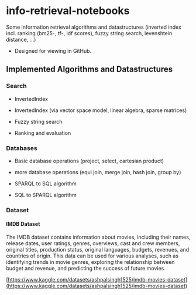 # info-retrieval-notebooks
Some information retrieval algorithms and datastructures (inverted index incl. ranking (bm25-, tf-, idf scores), fuzzy string search, levenshtein distance, ...)

* Designed for viewing in GitHub.

## Implemented Algorithms and Datastructures

### Search
* InvertedIndex

* InvertedIndex (via vector space model, linear algebra, sparse matrices)

* Fuzzy string search

* Ranking and evaluation

### Databases
* Basic database operations (project, select, cartesian product)

* more database operations (equi join, merge join, hash join, group by)

* SPARQL to SQL algorithm

* SQL to SPARQL algorithm 

### Dataset

#### IMDB Dataset
The IMDB dataset contains information about movies, including their names, release dates, user ratings, genres, overviews, cast and crew members, original titles, production status, original languages, budgets, revenues, and countries of origin. This data can be used for various analyses, such as identifying trends in movie genres, exploring the relationship between budget and revenue, and predicting the success of future movies.

[https://www.kaggle.com/datasets/ashpalsingh1525/imdb-movies-dataset](https://www.kaggle.com/datasets/ashpalsingh1525/imdb-movies-dataset)

